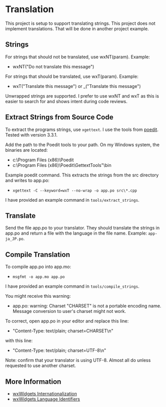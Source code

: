 # Translation

This project is setup to support translating strings. This project does not implement translations. That will be done in another project example.

## Strings
For strings that should not be translated, use wxNT(param). Example:
 - wxNT("Do not translate this message")

For strings that should be translated, use wxT(param). Example:
 - wxT("Translate this message") or _("Translate this message") 

Unwrapped strings are supported. I prefer to use wxNT and wxT as this is easier to search for and shows intent during code reviews.

## Extract Strings from Source Code
To extract the programs strings, use `xgettext`. I use the tools from [poedit](https://poedit.net/). Tested with version 3.3.1.

Add the path to the Poedit tools to your path. On my Windows system, the binaries are located:
 - c:\Program Files (x86)\Poedit
 - c:\Program Files (x86)\Poedit\GettextTools"\bin

Example poedit command. This extracts the strings from the src directory and writes to app.po:
 - `xgettext -C --keyword=wxT --no-wrap -o app.po src\*.cpp`

I have provided an example command in `tools/extract_strings`.

## Translate
Send the file app.po to your translator. They should translate the strings in app.po and return a file with the language in the file name. Example: `app-ja_JP.po`.

## Compile Translation
To compile app.po into app.mo:
 - `msgfmt -o app.mo app.po`

I have provided an example command in `tools/compile_strings`.

You might receive this warning:
 - app.po: warning: Charset "CHARSET" is not a portable encoding name. Message conversion to user's charset might not work.

To correct, open app.po in your editor and replace this line:
 - "Content-Type: text/plain; charset=CHARSET\n"

with this line:
 - "Content-Type: text/plain; charset=UTF-8\n"

Note: confirm that your translator is using UTF-8. Almost all do unless requested to use another charset.

## More Information
 - [wxWidgets Internationalization](https://wiki.wxwidgets.org/Internationalization)
 - [wxWidgets Language Identifiers](https://docs.wxwidgets.org/3.0/language_8h.html)
